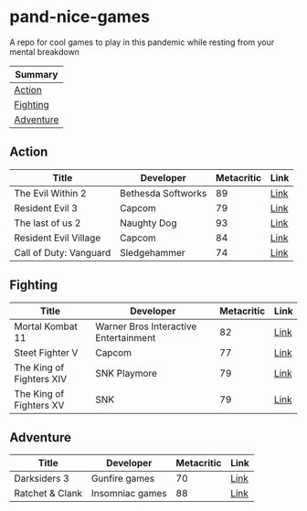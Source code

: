 # pand-nice-games
A repo for cool games to play in this pandemic while resting from your mental breakdown

|Summary|
|---|
|[Action](#action)|
|[Fighting](#fighting)|
|[Adventure](#adventure)

## Action
|Title|Developer|Metacritic|Link
|---|---|---|---|
|The Evil Within 2|Bethesda Softworks|89|[Link](https://store.playstation.com/pt-br/product/UP1003-CUSA06166_00-PRJGDN0000000000)|
|Resident Evil 3|Capcom|79|[Link](https://www.metacritic.com/game/playstation-4/resident-evil-3)|
|The last of us 2|Naughty Dog |93|[Link](https://www.metacritic.com/game/playstation-4/the-last-of-us-part-ii)|
|Resident Evil Village|Capcom|84|[Link](https://www.metacritic.com/game/playstation-5/resident-evil-village)|
|Call of Duty: Vanguard|Sledgehammer|74|[Link](https://www.metacritic.com/game/playstation-5/call-of-duty-vanguard)|

## Fighting
|Title|Developer|Metacritic|Link|
|---|---|---|---|
|Mortal Kombat 11|Warner Bros Interactive Entertainment|82|[Link](https://www.mortalkombat.com/)|
|Steet Fighter V|Capcom|77|[Link](https://www.metacritic.com/game/playstation-4/street-fighter-v)|
|The King of Fighters XIV|SNK Playmore|79|[Link](https://www.metacritic.com/game/playstation-4/the-king-of-fighters-xiv)|
|The King of Fighters XV|SNK|79|[Link](https://www.metacritic.com/game/playstation-5/the-king-of-fighters-xv)|

## Adventure
|Title|Developer|Metacritic|Link|
|---|---|---|---|
|Darksiders 3|Gunfire games|70|[Link](https://www.metacritic.com/game/playstation-4/darksiders-iii)|
|Ratchet & Clank|Insomniac games|88|[Link](https://www.metacritic.com/game/playstation-5/ratchet-clank-rift-apart)|
